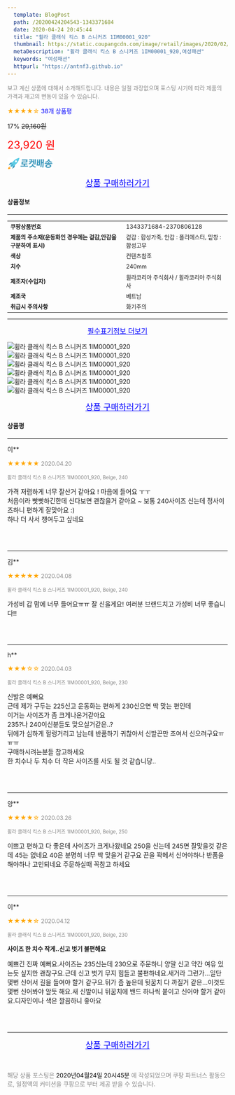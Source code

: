 ```yaml
---
  template: BlogPost
  path: /20200424204543-1343371684
  date: 2020-04-24 20:45:44
  title: "휠라 클래식 킥스 B 스니커즈 1IM00001_920"
  thumbnail: https://static.coupangcdn.com/image/retail/images/2020/02/28/13/7/5f87b02f-22a4-4a61-8d34-a60b65290fdf.jpg
  metaDescription: "휠라 클래식 킥스 B 스니커즈 1IM00001_920,여성패션"
  keywords: "여성패션"
  httpurl: "https://antnf3.github.io"
---
```

  
<span style="color: #888;font-size:0.8rem">보고 계신 상품에 대해서 소개해드립니다.
내용은 일절 과장없으며 포스팅 시기에 따라 제품의 가격과 재고의 변동이 있을 수 있습니다.</span>
  
<span style="color: orange;">★★★★☆</span> <span style="color: blue;font-size: 0.85rem;">38개 상품평</span>

<span style="font-size: 0.9rem">17%</span> <span style="font-size: 0.9rem">~~29,160원~~</span>

<span style="color: red;font-size: 1.5rem;">23,920 원</span>

![로켓배송](/assets/rocket_logo.png)

<p align="center"><a href="http://me2.do/5UZga2qt" style="font-size: 1.2rem; color: blue;">상품 구매하러가기</a></p>

#### 상품정보

---

|                  |                       |
| ---------------- | --------------------- |
| **<span style="font-size:0.8rem;">쿠팡상품번호</span>** | <span style="font-size:0.8rem;">1343371684-2370806128</span> |
| **<span style="font-size:0.8rem;">제품의 주소재(운동화인 경우에는 겉감,안감을 구분하여 표시)</span>**    | <span style="font-size:0.8rem;">겉감 : 합성가죽, 안감 : 폴리에스터, 밑창 : 합성고무</span>        |
| **<span style="font-size:0.8rem;">색상</span>**    | <span style="font-size:0.8rem;">컨텐츠참조</span>        |
| **<span style="font-size:0.8rem;">치수</span>**    | <span style="font-size:0.8rem;">240mm</span>        |
| **<span style="font-size:0.8rem;">제조자(수입자)</span>**    | <span style="font-size:0.8rem;">휠라코리아 주식회사 / 휠라코리아 주식회사</span>        |
| **<span style="font-size:0.8rem;">제조국</span>**    | <span style="font-size:0.8rem;">베트남</span>        |
| **<span style="font-size:0.8rem;">취급시 주의사항</span>**    | <span style="font-size:0.8rem;">화기주의</span>        |



---

<p align="center"><a href="http://me2.do/5UZga2qt" style="font-size: 1rem; color: blue;">필수표기정보 더보기</a></p>

![휠라 클래식 킥스 B 스니커즈 1IM00001_920](http://thumbnail8.coupangcdn.com/thumbnails/remote/q89/image/retail/images/577584389299234-fb4cc46b-bf6f-4512-9ea6-5fc6be5ab46a.jpg)
![휠라 클래식 킥스 B 스니커즈 1IM00001_920](http://thumbnail8.coupangcdn.com/thumbnails/remote/q89/image/retail/images/2020/02/28/13/8/02a399f2-fadf-4c34-bf79-5c14c25feb06.jpg)
![휠라 클래식 킥스 B 스니커즈 1IM00001_920](http://thumbnail6.coupangcdn.com/thumbnails/remote/q89/image/retail/images/2020/02/28/13/3/30473d61-8d6d-46b7-840e-e76f356b9a64.jpg)
![휠라 클래식 킥스 B 스니커즈 1IM00001_920](http://thumbnail10.coupangcdn.com/thumbnails/remote/q89/image/retail/images/2020/02/28/13/4/0cfd76e7-f730-4130-a06c-dbb3d07360ff.jpg)
![휠라 클래식 킥스 B 스니커즈 1IM00001_920](http://thumbnail10.coupangcdn.com/thumbnails/remote/q89/image/retail/images/2020/02/28/13/8/ca352a1f-7bf5-4c6a-991b-cddf89ae8b4c.jpg)
![휠라 클래식 킥스 B 스니커즈 1IM00001_920](http://thumbnail8.coupangcdn.com/thumbnails/remote/q89/image/retail/images/2020/02/28/13/3/35df0040-e3bd-42e9-8b63-5ba4ffc0be14.jpg)

<p align="center"><a href="http://me2.do/5UZga2qt" style="font-size: 1.2rem; color: blue;">상품 구매하러가기</a></p>

#### 상품평
  
---
  
이**
    
<span style="color: orange;">★★★★★</span> <span style="font-size:0.8rem;color: #888;">2020.04.20</span>
    
<span style="color: #888;font-size:0.7rem">휠라 클래식 킥스 B 스니커즈 1IM00001_920, Beige, 240</span>
    

    
<span style="font-size: 0.9rem;">가격 저렴하게 너무 잘산거 같아요 ! 마음에 들어요 ㅜㅜ <br/>처음이라 빳빳하긴한데 신다보면 괜찮을거 같아요 ~ 보통 240사이즈 신는데 정사이즈하니 편하게 잘맞아요 :)<br/>하나 더 사서 쟁여두고 싶네요</span>
    
<br>
<br>

---
  
김**
    
<span style="color: orange;">★★★★★</span> <span style="font-size:0.8rem;color: #888;">2020.04.08</span>
    
<span style="color: #888;font-size:0.7rem">휠라 클래식 킥스 B 스니커즈 1IM00001_920, Beige, 240</span>
    

    
<span style="font-size: 0.9rem;">가성비 갑 맘에 너무 들어요ㅠㅠ 잘 신을게요! 여러분 브랜드치고 가성비 너무 좋습니다!!</span>
    
<br>
<br>

---
  
h**
    
<span style="color: orange;">★★★☆☆</span> <span style="font-size:0.8rem;color: #888;">2020.04.03</span>
    
<span style="color: #888;font-size:0.7rem">휠라 클래식 킥스 B 스니커즈 1IM00001_920, Beige, 230</span>
    

    
<span style="font-size: 0.9rem;">신발은 예뻐요<br/>근데 제가 구두는 225신고 운동화는 편하게 230신으면 딱 맞는 편인데<br/>이거는 사이즈가 좀 크게나온거같아요<br/>235?나 240이신분들도 맞으실거같은..?<br/>뒤에가 심하게 헐렁거리고 남는데 반품하기 귀찮아서 신발끈만 조여서 신으려구요ㅠㅠㅠ<br/>구매하시려는분들 참고하세요<br/>한 치수나 두 치수 더 작은 사이즈를 사도 될 것 같습니당..</span>
    
<br>
<br>

---
  
양**
    
<span style="color: orange;">★★★★☆</span> <span style="font-size:0.8rem;color: #888;">2020.03.26</span>
    
<span style="color: #888;font-size:0.7rem">휠라 클래식 킥스 B 스니커즈 1IM00001_920, Beige, 250</span>
    

    
<span style="font-size: 0.9rem;">이쁘고 편하고 다 좋은데 사이즈가 크게나왔네요 250을 신는데 245면 잘맞을것 같은데 45는 없네요 40은 분명히 너무 딱 맞을거 같구요 끈을 꽉메서 신어야하나 반품을 해야하나 고민되네요 주문하실때 꼭참고 하세요</span>
    
<br>
<br>

---
  
이**
    
<span style="color: orange;">★★★★☆</span> <span style="font-size:0.8rem;color: #888;">2020.04.12</span>
    
<span style="color: #888;font-size:0.7rem">휠라 클래식 킥스 B 스니커즈 1IM00001_920, Beige, 230</span>
    
<span style="font-size:0.85rem">**사이즈 한 치수  작게..신고  벗기  불편해요**</span>
    
<span style="font-size: 0.9rem;">예쁘긴  진짜  예뻐요.사이즈는  235신는데 230으로  주문하니  양말  신고   약간  여유 있는듯  싶지만  괜찮구요.근데  신고  벗기  무지  힘들고  불편하네요.새거라  그런가...일단  몇번 신어서  길을  들여야  할거  같구요.뒤가 좀  높은데  뒷꿈치  다  까질거  같은...이것도  몇번  신어봐야  알듯 해요.새 신발이니  뒤꿈치에  밴드  하나씩  붙이고  신어야 할거  같아요.디자인이나  색은  깔끔하니  좋아요</span>
    
<br>
<br>


  
---
  
<p align="center"><a href="http://me2.do/5UZga2qt" style="font-size: 1.2rem; color: blue;">상품 구매하러가기</a></p>
  
<br>
  
<span style="font-size: 0.85rem; color: #888;">해당 상품 포스팅은 <span style="color: #000;"> 2020년04월24일 20시45분 </span> 에 작성되었으며 쿠팡 파트너스 활동으로, 일정액의 커미션을 쿠팡으로 부터 제공 받을 수 있습니다.</span>